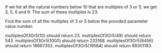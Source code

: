 If we list all the natural numbers below 10 that are multiples of 3 or 5, we get 3, 5, 6 and 9. The sum of these multiples is 23.

Find the sum of all the multiples of 3 or 5 below the provided parameter value number.

multiplesOf3Or5(10) should return 23.
multiplesOf3Or5(49) should return 543.
multiplesOf3Or5(1000) should return 233168.
multiplesOf3Or5(8456) should return 16687353.
multiplesOf3Or5(19564) should return 89301183.
